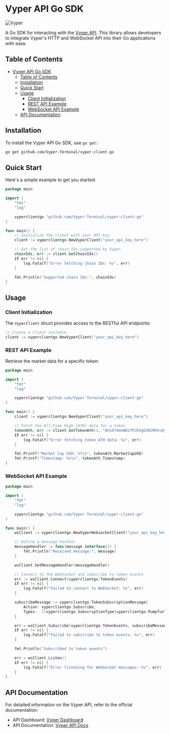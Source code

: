 # Vyper API Go SDK

![Vyper](https://images.vyper.trade/0000/vyper-header)

A Go SDK for interacting with the [Vyper API](https://build.vyper.trade/). This library allows developers to integrate Vyper's HTTP and WebSocket API into their Go applications with ease.

## Table of Contents

-   [Vyper API Go SDK](#vyper-api-go-sdk)
    -   [Table of Contents](#table-of-contents)
    -   [Installation](#installation)
    -   [Quick Start](#quick-start)
    -   [Usage](#usage)
        -   [Client Initialization](#client-initialization)
        -   [REST API Example](#rest-api-example)
        -   [WebSocket API Example](#websocket-api-example)
    -   [API Documentation](#api-documentation)

## Installation

To install the Vyper API Go SDK, use `go get:`

```bash
go get github.com/Vyper-Terminal/vyper-client-go
```

## Quick Start

Here's a simple example to get you started:

```go
package main

import (
    "fmt"
    "log"

    vyperclientgo "github.com/Vyper-Terminal/vyper-client-go"
)

func main() {
    // Initialize the client with your API key
    client := vyperclientgo.NewVyperClient("your_api_key_here")

    // Get the list of chain IDs supported by Vyper
    chainIds, err := client.GetChainIds()
    if err != nil {
        log.Fatalf("Error fetching chain IDs: %v", err)
    }

    fmt.Println("Supported chain IDs:", chainIds)
}
```

## Usage

### Client Initialization

The `VyperClient` struct provides access to the RESTful API endpoints:

```go
// Create a client instance
client := vyperclientgo.NewVyperClient("your_api_key_here")
```

### REST API Example

Retrieve the market data for a specific token:

```go
package main

import (
    "fmt"
    "log"

    vyperclientgo "github.com/Vyper-Terminal/vyper-client-go"
)

func main() {
    client := vyperclientgo.NewVyperClient("your_api_key_here")

    // Fetch the All-Time High (ATH) data for a token
    tokenAth, err := client.GetTokenAth(1, "AVs9TA4nWDzfPJE9gGVNJMVhcQy3V9PGazuz33BfG2RA")
    if err != nil {
        log.Fatalf("Error fetching token ATH data: %v", err)
    }

    fmt.Printf("Market Cap USD: %f\n", tokenAth.MarketCapUSD)
    fmt.Printf("Timestamp: %s\n", tokenAth.Timestamp)
}
```

### WebSocket API Example

```go
package main

import (
    "fmt"
    "log"

    vyperclientgo "github.com/Vyper-Terminal/vyper-client-go"
)

func main() {
    wsClient := vyperclientgo.NewVyperWebsocketClient("your_api_key_here")

    // Define a message handler
    messageHandler := func(message interface{}) {
        fmt.Println("Received message:", message)
    }

    wsClient.SetMessageHandler(messageHandler)

    // Connect to the WebSocket and subscribe to token events
    err := wsClient.Connect(vyperclientgo.TokenEvents)
    if err != nil {
        log.Fatalf("Failed to connect to WebSocket: %v", err)
    }

    subscribeMessage := vyperclientgo.TokenSubscriptionMessage{
        Action: vyperclientgo.Subscribe,
        Types:  []vyperclientgo.SubscriptionType{vyperclientgo.PumpfunTokens},
    }

    err = wsClient.Subscribe(vyperclientgo.TokenEvents, subscribeMessage)
    if err != nil {
        log.Fatalf("Failed to subscribe to token events: %v", err)
    }

    fmt.Println("Subscribed to token events")

    err = wsClient.Listen()
    if err != nil {
        log.Fatalf("Error listening for WebSocket messages: %v", err)
    }
}
```

## API Documentation

For detailed information on the Vyper API, refer to the official documentation:

-   API Dashboard: [Vyper Dashboard](https://build.vyper.trade/)
-   API Documentation: [Vyper API Docs](https://docs.vyper.trade/)

